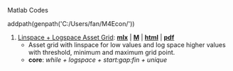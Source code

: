 Matlab Codes

addpath(genpath('C:/Users/fan/M4Econ/'))

1. [Linspace + Logspace Asset Grid](asset/grid/ff_grid_loglin.html): [**mlx**](https://github.com/FanWangEcon/R4Econ/blob/master/asset/grid/ff_grid_loglin.mlx) \| [**M**](https://github.com/FanWangEcon/R4Econ/blob/master/asset/grid/ff_grid_loglin.m) \|  [**html**](asset/grid/ff_grid_loglin.html) \| [**pdf**](asset/grid/ff_grid_loglin.pdf)
    + Asset grid with linspace for low values and log space higher values with threshold, minimum and maximum grid point.
    + **core**: *while + logspace + start:gap:fin + unique*
